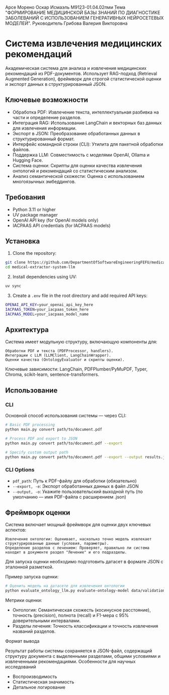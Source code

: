Арсе Морено Оскар Исмаэль М9123-01.04.02пми
Тема "ФОРМИРОВАНИЕ МЕДИЦИНСКОЙ БАЗЫ ЗНАНИЙ ПО ДИАГНОСТИКЕ ЗАБОЛЕВАНИЙ С ИСПОЛЬЗОВАНИЕМ ГЕНЕРАТИВНЫХ НЕЙРОСЕТЕВЫХ МОДЕЛЕЙ".
Руководитель Грибова Валерия Викторовна

# Система извлечения медицинских рекомендаций

Академическая система для анализа и извлечения медицинских рекомендаций из PDF-документов. Использует RAG-подход (Retrieval Augmented Generation), фреймворк для строгой статистической оценки и экспорт данных в структурированный JSON.


## Ключевые возможности

- Обработка PDF: Извлечение текста, интеллектуальная разбивка на части и определение разделов.
- Интеграция RAG: Использование LangChain и векторных баз данных для извлечения информации.
- Экспорт в JSON: Преобразование обработанных данных в структурированный формат.
- Интерфейс командной строки (CLI): Утилита для пакетной обработки файлов.
- Поддержка LLM: Совместимость с моделями OpenAI, Ollama и Hugging Face.
- Система оценки: Скрипты для оценки качества извлечения онтологий и рекомендаций со статистическим анализом.
- Анализ семантической схожести: Оценка с использованием многоязычных эмбеддингов.

## Требования

- Python 3.11 or higher
- UV package manager
- OpenAI API key (for OpenAI models only)
- IACPAAS API credentials (for IACPAAS models)

## Установка

1. Clone the repository:

```bash
git clone https://github.com/DepartmentOfSoftwareEngineeringFEFU/medical-extractor-system-llm.git
cd medical-extractor-system-llm
```

2. Install dependencies using UV:

```bash
uv sync
```

3. Create a `.env` file in the root directory and add required API keys:

```bash
OPENAI_API_KEY=your_openai_api_key_here
IACPAAS_TOKEN=your_iacpaas_token_here
IACPAAS_MODEL=your_iacpaas_model_name
```

## Архитектура

Система имеет модульную структуру, включающую компоненты для:

    Обработки PDF и текста (PDFProcessor, handlers).
    Интеграции с LLM (LLMClient, LangChainWrapper).
    Оценки качества (OntologyEvaluator и скрипты оценки).

Ключевые зависимости: LangChain, PDFPlumber/PyMuPDF, Typer, Chroma, scikit-learn, sentence-transformers.

## Использование

### CLI

Основной способ использования системы — через CLI:

```bash
# Basic PDF processing
python main.py convert path/to/document.pdf

# Process PDF and export to JSON
python main.py convert path/to/document.pdf --export

# Specify custom output path
python main.py convert path/to/document.pdf --export --output results.json
```

### CLI Options

- `pdf_path`: Путь к PDF-файлу для обработки (обязательно)
- `--export, -e`: Экспорт обработанных данных в файл JSON
- `--output, -o`: Укажите пользовательский выходной путь (по умолчанию — имя PDF-файла с расширением .json)


## Фреймворк оценки

Система включает мощный фреймворк для оценки двух ключевых аспектов:

    Извлечение онтологии: Оценивает, насколько точно модель извлекает структурированные данные (условия, параметры).
    Определение разделов с лечением: Проверяет, правильно ли система находит в документе раздел "Лечение" и его подразделы.

Для запуска оценки необходимо подготовить датасет в формате JSON с эталонной разметкой.

Пример запуска оценки:
```bash
# Оценить модель на датасете для извлечения онтологии
python evaluate_ontology_llm.py evaluate-ontology-model data/validation_50.json
```

Метрики оценки:

- Онтология: Семантическая схожесть (косинусное расстояние), точность (precision), полнота (recall) и F1-мера с 95% доверительными интервалами.
- Разделы лечения: Точность классификации и точность извлечения названий разделов.

Формат вывода

Результат работы системы сохраняется в JSON-файл, содержащий структуру документа с выделенными разделами, общими условиями и извлеченными рекомендациями.
Особенности для научных исследований

- Воспроизводимость
- Статистическая значимость
- Детальное логирование
